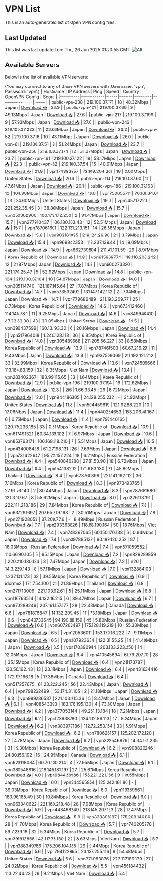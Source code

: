 # VPN List

This is an auto-generated list of Open VPN config files.

## Last Updated

This list was last updated on: Thu, 26 Jun 2025 01:20:55 GMT.
![Alt](https://repobeats.axiom.co/api/embed/186b98318ef1479477931607c1ad7d823f12451f.svg "Repobeats analytics image")

## Available Servers

Below is the list of available VPN servers:

(You may connect to any of these VPN servers with: Username: 'vpn', Password: 'vpn'.)
| Hostname | IP Address | Ping | Speed | Country | OpenVPN Config | Score |
|----------|------------|------|-------|---------|----------------| ----- |
| public-vpn-238 | 219.100.37.171 | 18 | 48.32Mbps | Japan | [Download 📥](./configs/server_0_JP.ovpn) | 28.9 |
| public-vpn-121 | 219.100.37.88 | 9 | 49.13Mbps | Japan | [Download 📥](./configs/server_1_JP.ovpn) | 27.6 |
| public-vpn-217 | 219.100.37.199 | 9 | 57.93Mbps | Japan | [Download 📥](./configs/server_2_JP.ovpn) | 27.0 |
| public-vpn-246 | 219.100.37.222 | 11 | 23.68Mbps | Japan | [Download 📥](./configs/server_3_JP.ovpn) | 26.2 |
| public-vpn-52 | 219.100.37.16 | 10 | 43.11Mbps | Japan | [Download 📥](./configs/server_4_JP.ovpn) | 26.0 |
| public-vpn-61 | 219.100.37.51 | 8 | 51.24Mbps | Japan | [Download 📥](./configs/server_5_JP.ovpn) | 23.7 |
| public-vpn-250 | 219.100.37.174 | 12 | 31.07Mbps | Japan | [Download 📥](./configs/server_6_JP.ovpn) | 23.7 |
| public-vpn-161 | 219.100.37.122 | 19 | 53.17Mbps | Japan | [Download 📥](./configs/server_7_JP.ovpn) | 22.3 |
| public-vpn-82 | 219.100.37.54 | 15 | 40.91Mbps | Japan | [Download 📥](./configs/server_8_JP.ovpn) | 21.9 |
| vpn174383557 | 73.109.204.201 | 19 | 0.00Mbps | United States | [Download 📥](./configs/server_9_US.ovpn) | 20.6 |
| public-vpn-114 | 219.100.37.60 | 11 | 47.61Mbps | Japan | [Download 📥](./configs/server_10_JP.ovpn) | 20.1 |
| public-vpn-186 | 219.100.37.163 | 13 | 104.90Mbps | Japan | [Download 📥](./configs/server_11_JP.ovpn) | 19.6 |
| vpn750655711 | 70.181.84.61 | 13 | 34.60Mbps | United States | [Download 📥](./configs/server_12_US.ovpn) | 19.0 |
| vpn245717220 | 221.252.35.45 | 3 | 38.86Mbps | Japan | [Download 📥](./configs/server_13_JP.ovpn) | 15.7 |
| vpn350382906 | 106.179.172.250 | 2 | 91.47Mbps | Japan | [Download 📥](./configs/server_14_JP.ovpn) | 15.7 |
| vpn277910437 | 106.180.103.43 | 12 | 52.51Mbps | Japan | [Download 📥](./configs/server_15_JP.ovpn) | 15.7 |
| vpn787061601 | 122.131.213.151 | 14 | 26.86Mbps | Japan | [Download 📥](./configs/server_16_JP.ovpn) | 15.6 |
| vpn803161035 | 219.124.26.80 | 21 | 3.79Mbps | Japan | [Download 📥](./configs/server_17_JP.ovpn) | 15.4 |
| vpn969842353 | 118.237.139.44 | 14 | 9.09Mbps | Japan | [Download 📥](./configs/server_18_JP.ovpn) | 14.9 |
| vpn662739804 | 211.41.101.59 | 29 | 8.97Mbps | Korea Republic of | [Download 📥](./configs/server_19_KR.ovpn) | 14.8 |
| vpn615909774 | 118.110.206.242 | 12 | 21.87Mbps | Japan | [Download 📥](./configs/server_20_JP.ovpn) | 14.8 |
| vpn960273320 | 221.170.25.47 | 5 | 52.92Mbps | Japan | [Download 📥](./configs/server_21_JP.ovpn) | 14.8 |
| public-vpn-134 | 219.100.37.104 | 10 | 54.87Mbps | Japan | [Download 📥](./configs/server_22_JP.ovpn) | 14.8 |
| vpn305114740 | 121.187.145.64 | 27 | 7.87Mbps | Korea Republic of | [Download 📥](./configs/server_23_KR.ovpn) | 14.7 |
| vpn573532402 | 131.147.142.132 | 2 | 7.34Mbps | Japan | [Download 📥](./configs/server_24_JP.ovpn) | 14.7 |
| vpn779686489 | 211.193.209.77 | 25 | 8.73Mbps | Korea Republic of | [Download 📥](./configs/server_25_KR.ovpn) | 14.6 |
| vpn673412460 | 114.145.78.1 | 11 | 9.25Mbps | Japan | [Download 📥](./configs/server_26_JP.ovpn) | 14.6 |
| vpn849940410 | 47.32.62.30 | 43 | 20.85Mbps | United States | [Download 📥](./configs/server_27_US.ovpn) | 14.5 |
| vpn396437599 | 160.13.193.30 | 6 | 20.16Mbps | Japan | [Download 📥](./configs/server_28_JP.ovpn) | 14.4 |
| vpn517964018 | 1.240.128.118 | 36 | 6.85Mbps | Korea Republic of | [Download 📥](./configs/server_29_KR.ovpn) | 14.0 |
| vpn305489668 | 211.205.56.227 | 33 | 8.58Mbps | Korea Republic of | [Download 📥](./configs/server_30_KR.ovpn) | 13.9 |
| vpn787461503 | 60.67.216.29 | 11 | 9.43Mbps | Japan | [Download 📥](./configs/server_31_JP.ovpn) | 13.9 |
| vpn937509069 | 211.192.121.212 | 33 | 32.99Mbps | Korea Republic of | [Download 📥](./configs/server_32_KR.ovpn) | 13.6 |
| vpn724506666 | 113.184.83.159 | 32 | 8.35Mbps | Viet Nam | [Download 📥](./configs/server_33_VN.ovpn) | 13.4 |
| vpn203402367 | 183.99.115.65 | 33 | 1.64Mbps | Korea Republic of | [Download 📥](./configs/server_34_KR.ovpn) | 12.9 |
| public-vpn-196 | 219.100.37.194 | 16 | 172.62Mbps | Japan | [Download 📥](./configs/server_35_JP.ovpn) | 12.3 |
| 2i6 | 1.66.33.45 | 29 | 8.72Mbps | Japan | [Download 📥](./configs/server_36_JP.ovpn) | 12.0 |
| vpn944186305 | 24.128.255.232 | - | 34.92Mbps | United States | [Download 📥](./configs/server_37_US.ovpn) | 11.8 |
| vpn504459619 | 121.92.88.220 | 10 | 17.06Mbps | Japan | [Download 📥](./configs/server_38_JP.ovpn) | 11.4 |
| vpn440254653 | 153.206.41.167 | 6 | 0.75Mbps | Japan | [Download 📥](./configs/server_39_JP.ovpn) | 11.4 |
| vpn797440165 | 220.79.233.185 | 33 | 0.51Mbps | Korea Republic of | [Download 📥](./configs/server_40_KR.ovpn) | 10.9 |
| vpn617491321 | 60.34.139.102 | 7 | 6.97Mbps | Japan | [Download 📥](./configs/server_41_JP.ovpn) | 10.6 |
| vpn853763171 | 106.168.118.210 | 7 | 5.51Mbps | Japan | [Download 📥](./configs/server_42_JP.ovpn) | 10.5 |
| vpn434008438 | 61.27.198.131 | 26 | 7.69Mbps | Japan | [Download 📥](./configs/server_43_JP.ovpn) | 8.6 |
| vpn731422647 | 95.72.157.224 | 18 | 6.21Mbps | Russian Federation | [Download 📥](./configs/server_44_RU.ovpn) | 8.4 |
| vpn540846288 | 27.81.53.90 | 18 | 6.72Mbps | Japan | [Download 📥](./configs/server_45_JP.ovpn) | 8.4 |
| vpn154138202 | 171.6.83.130 | 21 | 45.80Mbps | Thailand | [Download 📥](./configs/server_46_TH.ovpn) | 8.4 |
| vpn673760399 | 221.141.192.112 | 36 | 7.16Mbps | Korea Republic of | [Download 📥](./configs/server_47_KR.ovpn) | 8.3 |
| vpn973493765 | 27.91.76.140 | 2 | 80.44Mbps | Japan | [Download 📥](./configs/server_48_JP.ovpn) | 8.3 |
| vpn287681680 | 121.3.117.67 | 8 | 55.62Mbps | Japan | [Download 📥](./configs/server_49_JP.ovpn) | 8.0 |
| vpn226113791 | 222.114.218.186 | 29 | 7.84Mbps | Korea Republic of | [Download 📥](./configs/server_50_KR.ovpn) | 7.8 |
| vpn637291697 | 207.65.219.163 | 2 | 30.51Mbps | Japan | [Download 📥](./configs/server_51_JP.ovpn) | 7.8 |
| vpn271928053 | 37.200.77.6 | - | 8.49Mbps | Russian Federation | [Download 📥](./configs/server_52_RU.ovpn) | 7.7 |
| vpn293363826 | 118.68.190.164 | 50 | 18.76Mbps | Viet Nam | [Download 📥](./configs/server_53_VN.ovpn) | 7.4 |
| vpn748367065 | 60.150.170.138 | 6 | 0.94Mbps | Japan | [Download 📥](./configs/server_54_JP.ovpn) | 7.4 |
| vpn397885132 | 90.189.120.252 | 87 | 18.03Mbps | Russian Federation | [Download 📥](./configs/server_55_RU.ovpn) | 7.4 |
| vpn571059552 | 110.66.90.105 | 5 | 95.15Mbps | Japan | [Download 📥](./configs/server_56_JP.ovpn) | 7.2 |
| vpn829299859 | 220.210.180.134 | 3 | 7.47Mbps | Japan | [Download 📥](./configs/server_57_JP.ovpn) | 7.2 |
| n26 | 14.3.229.143 | 8 | 57.11Mbps | Japan | [Download 📥](./configs/server_58_JP.ovpn) | 7.0 |
| vpn132884103 | 1.237.101.173 | 32 | 39.55Mbps | Korea Republic of | [Download 📥](./configs/server_59_KR.ovpn) | 6.9 |
| idcrmn2 | 171.7.54.100 | 21 | 21.89Mbps | Thailand | [Download 📥](./configs/server_60_TH.ovpn) | 6.8 |
| vpn271713006 | 221.103.92.61 | 5 | 25.11Mbps | Japan | [Download 📥](./configs/server_61_JP.ovpn) | 6.8 |
| vpn116763514 | 14.132.16.215 | 6 | 89.47Mbps | Japan | [Download 📥](./configs/server_62_JP.ovpn) | 6.7 |
| vpn870289249 | 207.161.157.177 | 28 | 22.48Mbps | Canada | [Download 📥](./configs/server_63_CA.ovpn) | 6.6 |
| vpn781876847 | 14.132.209.45 | 11 | 73.18Mbps | Japan | [Download 📥](./configs/server_64_JP.ovpn) | 6.6 |
| vpn840733645 | 94.190.88.159 | 45 | 5.80Mbps | Russian Federation | [Download 📥](./configs/server_65_RU.ovpn) | 6.6 |
| vpn607262497 | 175.128.119.219 | 10 | 55.30Mbps | Japan | [Download 📥](./configs/server_66_JP.ovpn) | 6.5 |
| vpn120536011 | 153.170.16.222 | 7 | 9.11Mbps | Japan | [Download 📥](./configs/server_67_JP.ovpn) | 6.5 |
| vpn207923634 | 122.31.55.25 | 14 | 41.40Mbps | Japan | [Download 📥](./configs/server_68_JP.ovpn) | 6.5 |
| vpn170390944 | 203.133.223.250 | 14 | 12.05Mbps | Japan | [Download 📥](./configs/server_69_JP.ovpn) | 6.4 |
| vpn410545694 | 61.79.207.70 | 28 | 35.15Mbps | Korea Republic of | [Download 📥](./configs/server_70_KR.ovpn) | 6.4 |
| vpn211173787 | 120.50.162.43 | 13 | 23.11Mbps | Japan | [Download 📥](./configs/server_71_JP.ovpn) | 6.4 |
| vpn431634416 | 172.97.166.18 | 5 | 17.38Mbps | Canada | [Download 📥](./configs/server_72_CA.ovpn) | 6.4 |
| vpn517257675 | 61.23.222.245 | 56 | 22.43Mbps | Japan | [Download 📥](./configs/server_73_JP.ovpn) | 6.4 |
| vpn798262499 | 153.174.31.105 | 2 | 21.18Mbps | Japan | [Download 📥](./configs/server_74_JP.ovpn) | 6.3 |
| vpn999236537 | 221.103.215.36 | 5 | 8.47Mbps | Japan | [Download 📥](./configs/server_75_JP.ovpn) | 6.3 |
| vpn408543393 | 183.176.195.130 | 4 | 73.80Mbps | Japan | [Download 📥](./configs/server_76_JP.ovpn) | 6.2 |
| vpn377053144 | 49.251.13.184 | 18 | 7.26Mbps | Japan | [Download 📥](./configs/server_77_JP.ovpn) | 6.2 |
| vpn123938780 | 124.102.89.113 | 17 | 8.24Mbps | Japan | [Download 📥](./configs/server_78_JP.ovpn) | 6.2 |
| vpn383977186 | 112.72.253.154 | 33 | 5.91Mbps | Korea Republic of | [Download 📥](./configs/server_79_KR.ovpn) | 6.2 |
| vpn780626157 | 125.202.172.120 | 27 | 4.78Mbps | Japan | [Download 📥](./configs/server_80_JP.ovpn) | 6.2 |
| vpn322546876 | 14.34.161.235 | 31 | 9.30Mbps | Korea Republic of | [Download 📥](./configs/server_81_KR.ovpn) | 6.2 |
| vpn908820246 | 24.80.156.192 | 16 | 24.95Mbps | Canada | [Download 📥](./configs/server_82_CA.ovpn) | 6.1 |
| vpn623118084 | 60.70.100.214 | 4 | 77.95Mbps | Japan | [Download 📥](./configs/server_83_JP.ovpn) | 6.1 |
| vpn380548616 | 218.145.181.197 | 27 | 25.67Mbps | Korea Republic of | [Download 📥](./configs/server_84_KR.ovpn) | 6.0 |
| vpn984436986 | 153.221.221.186 | 9 | 19.55Mbps | Japan | [Download 📥](./configs/server_85_JP.ovpn) | 6.0 |
| vpn544565854 | 125.242.161.80 | - | 39.03Mbps | Korea Republic of | [Download 📥](./configs/server_86_KR.ovpn) | 6.0 |
| vpn119359561 | 183.96.185.49 | 30 | 10.84Mbps | Korea Republic of | [Download 📥](./configs/server_87_KR.ovpn) | 6.0 |
| vpn963340622 | 221.160.218.48 | 28 | 7.98Mbps | Korea Republic of | [Download 📥](./configs/server_88_KR.ovpn) | 5.9 |
| vpn443468249 | 218.145.207.123 | 28 | 17.47Mbps | Korea Republic of | [Download 📥](./configs/server_89_KR.ovpn) | 5.8 |
| vpn338398187 | 175.208.140.80 | 28 | 41.70Mbps | Korea Republic of | [Download 📥](./configs/server_90_KR.ovpn) | 5.7 |
| vpn740205278 | 59.7.239.18 | 32 | 5.34Mbps | Korea Republic of | [Download 📥](./configs/server_91_KR.ovpn) | 5.7 |
| vpn391612858 | 42.117.78.150 | 22 | 8.63Mbps | Viet Nam | [Download 📥](./configs/server_92_VN.ovpn) | 5.7 |
| vpn388349786 | 175.206.104.185 | 29 | 9.44Mbps | Korea Republic of | [Download 📥](./configs/server_93_KR.ovpn) | 5.6 |
| vpn794122865 | 23.137.255.116 | 8 | 54.48Mbps | United States | [Download 📥](./configs/server_94_US.ovpn) | 5.6 |
| vpn274083876 | 222.117.186.129 | 27 | 24.02Mbps | Korea Republic of | [Download 📥](./configs/server_95_KR.ovpn) | 5.5 |
| vpn456184432 | 113.22.44.23 | 29 | 9.21Mbps | Viet Nam | [Download 📥](./configs/server_96_VN.ovpn) | 5.4 |
